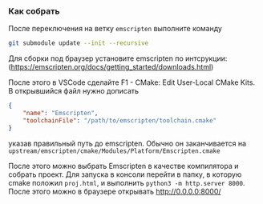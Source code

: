 ### Как собрать
После переключения на ветку `emscripten` выполните команду
```sh
git submodule update --init --recursive
```

Для сборки под браузер установите emscripten по интсрукции: (https://emscripten.org/docs/getting_started/downloads.html)

После этого в VSCode сделайте F1 - CMake: Edit User-Local CMake Kits. В открывшийся файл нужно дописать
```json
{
    "name": "Emscripten",
    "toolchainFile": "/path/to/emscripten/toolchain.cmake"
}
```
указав правильный путь до emscripten. Обычно он заканчивается на `upstream/emscripten/cmake/Modules/Platform/Emscripten.cmake`

После этого можно выбрать Emscripten в качестве компилятора и собрать проект. Для запуска в консоли перейти в папку, в которую cmake положил `proj.html`, и выполнить `python3 -m http.server 8000`. После этого можно в браузере открывать http://0.0.0.0:8000/
